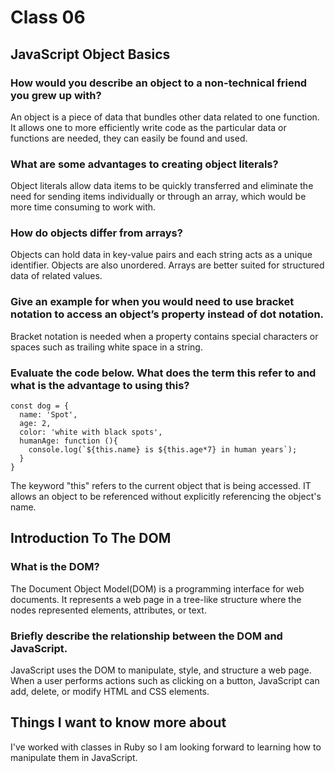 # Class 06

## JavaScript Object Basics

### How would you describe an object to a non-technical friend you grew up with?
An object is a piece of data that bundles other data related to one function. It allows one to more efficiently write code as the particular data or functions are needed, they can easily be found and used. 

### What are some advantages to creating object literals?
Object literals allow data items to be quickly transferred and eliminate the need for sending items individually or through an array, which would be more time consuming to work with. 

### How do objects differ from arrays?
Objects can hold data in key-value pairs and each string acts as a unique identifier.  Objects are also unordered. Arrays are better suited for structured data of related values. 

### Give an example for when you would need to use bracket notation to access an object’s property instead of dot notation.
Bracket notation is needed when a property contains special characters or spaces such as trailing white space in a string. 

### Evaluate the code below. What does the term this refer to and what is the advantage to using this?

```
const dog = {
  name: 'Spot',
  age: 2,
  color: 'white with black spots',
  humanAge: function (){
    console.log(`${this.name} is ${this.age*7} in human years`);
  }
}
```

The keyword "this" refers to the current object that is being accessed. IT allows an object to be referenced without explicitly referencing the object's name. 

## Introduction To The DOM

### What is the DOM?
The Document Object Model(DOM) is a programming interface for web documents. It represents a web page in a tree-like structure where the nodes represented elements, attributes, or text. 

### Briefly describe the relationship between the DOM and JavaScript.
JavaScript uses the DOM to manipulate, style, and structure a web page. When a user performs actions such as clicking on a button, JavaScript can add, delete, or modify HTML and CSS elements. 

## Things I want to know more about

I've worked with classes in Ruby so I am looking forward to learning how to manipulate them in JavaScript. 

